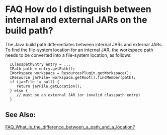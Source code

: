

FAQ How do I distinguish between internal and external JARs on the build path?
==============================================================================

The Java build path differentiates between internal JARs and external JARs. To find the file-system location for an internal JAR, the workspace path needs to be converted into a file-system location, as follows:

      IClasspathEntry entry = ...
      IPath path = entry.getPath();
      IWorkspace workspace = ResourcesPlugin.getWorkspace();
      IResource jarFile= workspace.getRoot().findMember(path);
      if (jarFile != null) {
         return jarFile.getLocation();
      } else {
         // must be an external JAR (or invalid classpath entry)
      }

See Also:
---------

[FAQ\_What\_is\_the\_difference\_between\_a\_path\_and\_a\_location?](./FAQ_What_is_the_difference_between_a_path_and_a_location.md "FAQ What is the difference between a path and a location?")

